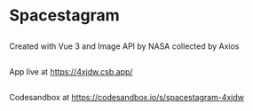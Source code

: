 # Spacestagram

##
Created with Vue 3 and Image API by NASA collected by Axios 

## 
App live at https://4xjdw.csb.app/

##
Codesandbox at https://codesandbox.io/s/spacestagram-4xjdw
